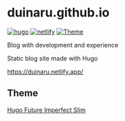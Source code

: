 # duinaru.github.io
[![hugo](https://img.shields.io/badge/tool-hugo-blue)](https://gohugo.io/)
[![netlify](https://img.shields.io/badge/CI/CD-netlify-green)](https://www.netlify.com/)
[![Theme](https://img.shields.io/badge/theme-Hugo%20Future%20Imperfect%20Slim-silver)](https://github.com/pacollins/hugo-future-imperfect-slim)

Blog with development and experience

Static blog site made with Hugo

https://duinaru.netlify.app/

## Theme
[Hugo Future Imperfect Slim](https://github.com/pacollins/hugo-future-imperfect-slim)
